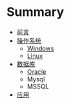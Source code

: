 # Summary

* [前言](qian-yan.md)
* [操作系统](README.md)
  * [Windows](shu-ju-ku.md)
  * [Linux](linux.md)
* [数据库](wo-de-yi-tian-zhen-de-hen-lei.md)
  * [Oracle](wo-de-yi-tian-zhen-de-hen-lei/ha-ha.md)
  * Mysql
  * MSSQL
* [应用](ying-yong.md)

